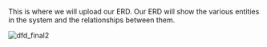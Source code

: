 This is where we will upload our ERD. Our ERD will show the various entities in the system and the relationships between them.

![dfd_final2](https://cloud.githubusercontent.com/assets/14809777/11701475/567448ea-9e95-11e5-8290-026875bdf98c.png)


